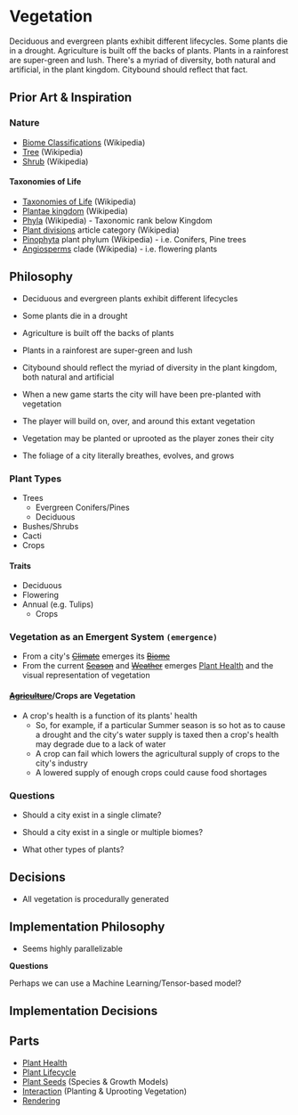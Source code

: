 # Vegetation

Deciduous and evergreen plants exhibit different lifecycles. Some plants die in
a drought. Agriculture is built off the backs of plants. Plants in a rainforest
are super-green and lush. There's a myriad of diversity, both natural and
artificial, in the plant kingdom. Citybound should reflect that fact.

## Prior Art & Inspiration

### Nature

* [Biome Classifications](https://en.wikipedia.org/wiki/Biome#Classifications) (Wikipedia)
* [Tree](https://en.wikipedia.org/wiki/Tree) (Wikipedia)
* [Shrub](https://en.wikipedia.org/wiki/Shrub) (Wikipedia)

#### Taxonomies of Life

* [Taxonomies of Life](https://en.wikipedia.org/wiki/Taxonomy_(biology)) (Wikipedia)
* [Plantae kingdom](https://en.wikipedia.org/wiki/Plant) (Wikipedia)
* [Phyla](https://en.wikipedia.org/wiki/Phylum) (Wikipedia) - Taxonomic rank below Kingdom
* [Plant divisions](https://en.wikipedia.org/wiki/Category:Plant_divisions) article category (Wikipedia)
* [Pinophyta](https://en.wikipedia.org/wiki/Pinophyta) plant phylum (Wikipedia) - i.e. Conifers, Pine trees
* [Angiosperms](https://en.wikipedia.org/wiki/Flowering_plant) clade (Wikipedia) - i.e. flowering plants

## Philosophy

* Deciduous and evergreen plants exhibit different lifecycles
* Some plants die in a drought
* Agriculture is built off the backs of plants
* Plants in a rainforest are super-green and lush
* Citybound should reflect the myriad of diversity in the plant kingdom, both natural and artificial

* When a new game starts the city will have been pre-planted with vegetation
* The player will build on, over, and around this extant vegetation
* Vegetation may be planted or uprooted as the player zones their city
* The foliage of a city literally breathes, evolves, and grows

### Plant Types

* Trees
  * Evergreen Conifers/Pines
  * Deciduous
* Bushes/Shrubs
* Cacti
* Crops
  
#### Traits

* Deciduous
* Flowering
* Annual (e.g. Tulips)
  * Crops

### Vegetation as an Emergent System `(emergence)`

* From a city's ~~[Climate]()~~ emerges its ~~[Biome]()~~
* From the current ~~[Season]()~~ and ~~[Weather]()~~ emerges [Plant Health]() and the visual representation of vegetation

#### ~~[Agriculture]()~~/Crops are Vegetation

* A crop's health is a function of its plants' health
  * So, for example, if a particular Summer season is so hot as to cause a drought and the city's water supply is taxed then a crop's health may degrade due to a lack of water
  * A crop can fail which lowers the agricultural supply of crops to the city's industry
  * A lowered supply of enough crops could cause food shortages

### Questions

* Should a city exist in a single climate?
* Should a city exist in a single or multiple biomes?

* What other types of plants?

## Decisions

* All vegetation is procedurally generated

## Implementation Philosophy

* Seems highly parallelizable

**Questions**

Perhaps we can use a Machine Learning/Tensor-based model? 

## Implementation Decisions

## Parts

* [Plant Health](./health)
* [Plant Lifecycle](./lifecycle)
* [Plant Seeds](./seeds) (Species & Growth Models)
* [Interaction](./interaction) (Planting & Uprooting Vegetation)
* [Rendering](./rendering)
